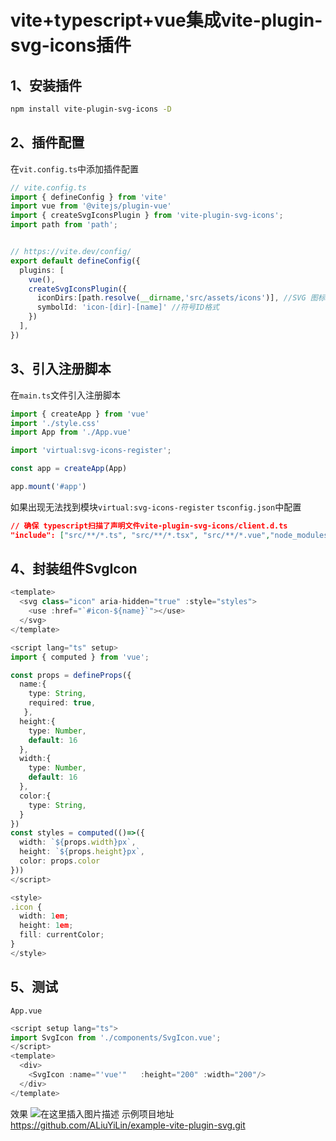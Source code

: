 # vite+typescript+vue集成vite-plugin-svg-icons插件
## 1、安装插件

```bash
npm install vite-plugin-svg-icons -D
```
## 2、插件配置
在`vit.config.ts`中添加插件配置
```typescript
// vite.config.ts
import { defineConfig } from 'vite'
import vue from '@vitejs/plugin-vue'
import { createSvgIconsPlugin } from 'vite-plugin-svg-icons';
import path from 'path';


// https://vite.dev/config/
export default defineConfig({
  plugins: [
    vue(),
    createSvgIconsPlugin({
      iconDirs:[path.resolve(__dirname,'src/assets/icons')], //SVG 图标目录
      symbolId: 'icon-[dir]-[name]' //符号ID格式
    })
  ],
})

```
## 3、引入注册脚本
在`main.ts`文件引入注册脚本
```typescript
import { createApp } from 'vue'
import './style.css'
import App from './App.vue'

import 'virtual:svg-icons-register';

const app = createApp(App)

app.mount('#app')

```
如果出现无法找到模块`virtual:svg-icons-register`
`tsconfig.json`中配置

```json
// 确保 typescript扫描了声明文件vite-plugin-svg-icons/client.d.ts 
"include": ["src/**/*.ts", "src/**/*.tsx", "src/**/*.vue","node_modules/vite-plugin-svg-icons/client.d.ts"]
```
## 4、封装组件SvgIcon

```typescript
<template>
  <svg class="icon" aria-hidden="true" :style="styles">
    <use :href="`#icon-${name}`"></use>
  </svg>
</template>

<script lang="ts" setup>
import { computed } from 'vue';

const props = defineProps({
  name:{ 
    type: String,
    required: true,
   },
  height:{
    type: Number,
    default: 16
  },
  width:{
    type: Number,
    default: 16
  },
  color:{
    type: String,
  }
})
const styles = computed(()=>({
  width: `${props.width}px`,
  height: `${props.height}px`,
  color: props.color
}))
</script>

<style>
.icon {
  width: 1em;
  height: 1em;
  fill: currentColor;
}
</style>
```

## 5、测试
`App.vue`
```typescript
<script setup lang="ts">
import SvgIcon from './components/SvgIcon.vue';
</script>
<template>
  <div>
    <SvgIcon :name="'vue'"   :height="200" :width="200"/>
  </div>
</template>
```
效果
![在这里插入图片描述](https://i-blog.csdnimg.cn/direct/a6e291d41b2b4a9ca8339af3d4cfaf46.png)
示例项目地址
https://github.com/ALiuYiLin/example-vite-plugin-svg.git


